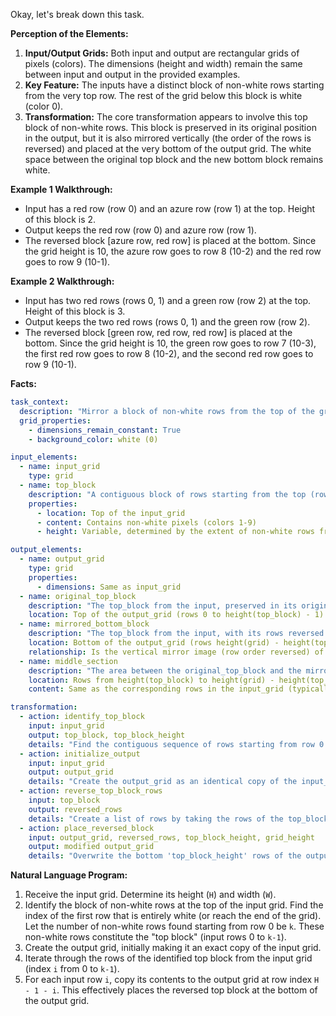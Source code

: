 Okay, let's break down this task.

**Perception of the Elements:**

1.  **Input/Output Grids:** Both input and output are rectangular grids of pixels (colors). The dimensions (height and width) remain the same between input and output in the provided examples.
2.  **Key Feature:** The inputs have a distinct block of non-white rows starting from the very top row. The rest of the grid below this block is white (color 0).
3.  **Transformation:** The core transformation appears to involve this top block of non-white rows. This block is preserved in its original position in the output, but it is also mirrored vertically (the order of the rows is reversed) and placed at the very bottom of the output grid. The white space between the original top block and the new bottom block remains white.

**Example 1 Walkthrough:**
*   Input has a red row (row 0) and an azure row (row 1) at the top. Height of this block is 2.
*   Output keeps the red row (row 0) and azure row (row 1).
*   The reversed block [azure row, red row] is placed at the bottom. Since the grid height is 10, the azure row goes to row 8 (10-2) and the red row goes to row 9 (10-1).

**Example 2 Walkthrough:**
*   Input has two red rows (rows 0, 1) and a green row (row 2) at the top. Height of this block is 3.
*   Output keeps the two red rows (rows 0, 1) and the green row (row 2).
*   The reversed block [green row, red row, red row] is placed at the bottom. Since the grid height is 10, the green row goes to row 7 (10-3), the first red row goes to row 8 (10-2), and the second red row goes to row 9 (10-1).

**Facts:**


```yaml
task_context:
  description: "Mirror a block of non-white rows from the top of the grid to the bottom."
  grid_properties:
    - dimensions_remain_constant: True
    - background_color: white (0)

input_elements:
  - name: input_grid
    type: grid
  - name: top_block
    description: "A contiguous block of rows starting from the top (row 0) containing at least one non-white pixel."
    properties:
      - location: Top of the input_grid
      - content: Contains non-white pixels (colors 1-9)
      - height: Variable, determined by the extent of non-white rows from the top.

output_elements:
  - name: output_grid
    type: grid
    properties:
      - dimensions: Same as input_grid
  - name: original_top_block
    description: "The top_block from the input, preserved in its original position."
    location: Top of the output_grid (rows 0 to height(top_block) - 1)
  - name: mirrored_bottom_block
    description: "The top_block from the input, with its rows reversed vertically."
    location: Bottom of the output_grid (rows height(grid) - height(top_block) to height(grid) - 1)
    relationship: Is the vertical mirror image (row order reversed) of the input top_block.
  - name: middle_section
    description: "The area between the original_top_block and the mirrored_bottom_block."
    location: Rows from height(top_block) to height(grid) - height(top_block) - 1
    content: Same as the corresponding rows in the input_grid (typically white in examples).

transformation:
  - action: identify_top_block
    input: input_grid
    output: top_block, top_block_height
    details: "Find the contiguous sequence of rows starting from row 0 that contain any non-white pixels. Record the rows and their count (height)."
  - action: initialize_output
    input: input_grid
    output: output_grid
    details: "Create the output_grid as an identical copy of the input_grid."
  - action: reverse_top_block_rows
    input: top_block
    output: reversed_rows
    details: "Create a list of rows by taking the rows of the top_block in reverse order."
  - action: place_reversed_block
    input: output_grid, reversed_rows, top_block_height, grid_height
    output: modified output_grid
    details: "Overwrite the bottom 'top_block_height' rows of the output_grid with the 'reversed_rows'. The first row in 'reversed_rows' goes to row 'grid_height - top_block_height', the second to 'grid_height - top_block_height + 1', ..., and the last row in 'reversed_rows' goes to row 'grid_height - 1'."

```


**Natural Language Program:**

1.  Receive the input grid. Determine its height (`H`) and width (`W`).
2.  Identify the block of non-white rows at the top of the input grid. Find the index of the first row that is entirely white (or reach the end of the grid). Let the number of non-white rows found starting from row 0 be `k`. These non-white rows constitute the "top block" (input rows 0 to `k-1`).
3.  Create the output grid, initially making it an exact copy of the input grid.
4.  Iterate through the rows of the identified top block from the input grid (index `i` from 0 to `k-1`).
5.  For each input row `i`, copy its contents to the output grid at row index `H - 1 - i`. This effectively places the reversed top block at the bottom of the output grid.